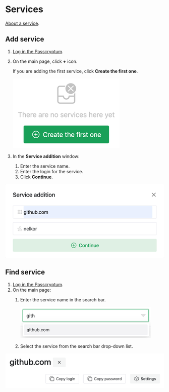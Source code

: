 # Services

[About a service](../overview/glossary.md#service).

## Add service

1. [Log in the Passcryptum](general.md#log-in-passcryptum).
1. On the main page, click <b>+</b> icon.

    If you are adding the first service, click <b>Create the first one</b>.
    
    ![The main page, the button for adding the first service](../images/services/button-for-first.png "The main page, the button for adding the first service")
    
1. In the <b>Service addition</b> window:
    1. Enter the service name.
    1. Enter the login for the service.
    1. Click <b>Continue</b>.

![The Service addition window](../images/services/add-window.png "The Service addition window")

## Find service

1. [Log in the Passcryptum](general.md#log-in-passcryptum).
1. On the main page:
    1. Enter the service name in the search bar.
   
       ![The service search bar](../images/services/search-bar.png "The service search bar")
    
    1. Select the service from the search bar drop-down list.

![The service search result](../images/services/search-result.png "The service search result")